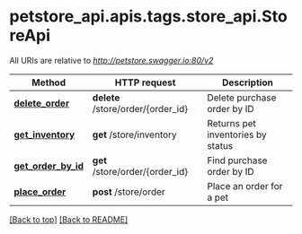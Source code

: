 <a name="top"></a>
# petstore_api.apis.tags.store_api.StoreApi

All URIs are relative to *http://petstore.swagger.io:80/v2*

Method | HTTP request | Description
------------- | ------------- | -------------
[**delete_order**](store_api/delete_order.md) | **delete** /store/order/{order_id} | Delete purchase order by ID
[**get_inventory**](store_api/get_inventory.md) | **get** /store/inventory | Returns pet inventories by status
[**get_order_by_id**](store_api/get_order_by_id.md) | **get** /store/order/{order_id} | Find purchase order by ID
[**place_order**](store_api/place_order.md) | **post** /store/order | Place an order for a pet

[[Back to top]](#top) [[Back to README]](../../../README.md)
